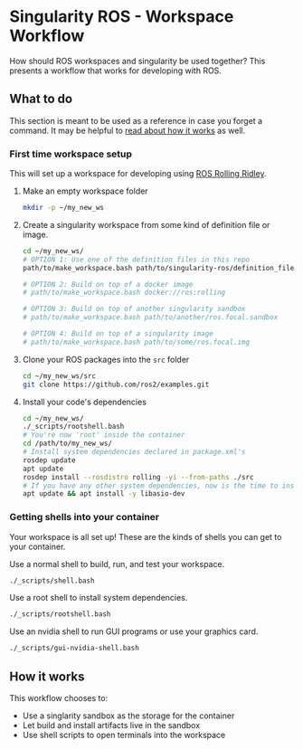 # Singularity ROS - Workspace Workflow

How should ROS workspaces and singularity be used together?
This presents a workflow that works for developing with ROS.

## What to do

This section is meant to be used as a reference in case you forget a command.
It may be helpful to [read about how it works](#how-it-works) as well.

### First time workspace setup

This will set up a workspace for developing using [ROS Rolling Ridley](https://index.ros.org/doc/ros2/Releases/#rolling-distribution).

1. Make an empty workspace folder
    ```bash
    mkdir -p ~/my_new_ws
    ```
1. Create a singularity workspace from some kind of definition file or image.
    ```bash
    cd ~/my_new_ws/
    # OPTION 1: Use one of the definition files in this repo
    path/to/make_workspace.bash path/to/singularity-ros/definition_files/ros.focal.def

    # OPTION 2: Build on top of a docker image
    # path/to/make_workspace.bash docker://ros:rolling

    # OPTION 3: Build on top of another singularity sandbox
    # path/to/make_workspace.bash path/to/another/ros.focal.sandbox

    # OPTION 4: Build on top of a singularity image
    # path/to/make_workspace.bash path/to/some/ros.focal.img
    ```
1. Clone your ROS packages into the `src` folder
    ```bash
    cd ~/my_new_ws/src
    git clone https://github.com/ros2/examples.git
    ```
1.  Install your code's dependencies
    ```bash
    cd ~/my_new_ws/
    ./_scripts/rootshell.bash
    # You're now 'root' inside the container
    cd /path/to/my_new_ws/
    # Install system dependencies declared in package.xml's
    rosdep update
    apt update
    rosdep install --rosdistro rolling -yi --from-paths ./src
    # If you have any other system dependencies, now is the time to install them
    apt update && apt install -y libasio-dev
    ```

### Getting shells into your container

Your workspace is all set up!
These are the kinds of shells you can get to your container.

Use a normal shell to build, run, and test your workspace.

```bash
./_scripts/shell.bash
```

Use a root shell to install system dependencies.

```bash
./_scripts/rootshell.bash
```

Use an nvidia shell to run GUI programs or use your graphics card.

```bash
./_scripts/gui-nvidia-shell.bash
```

## How it works

This workflow chooses to:

* Use a singlarity sandbox as the storage for the container
* Let build and install artifacts live in the sandbox
* Use shell scripts to open terminals into the workspace
